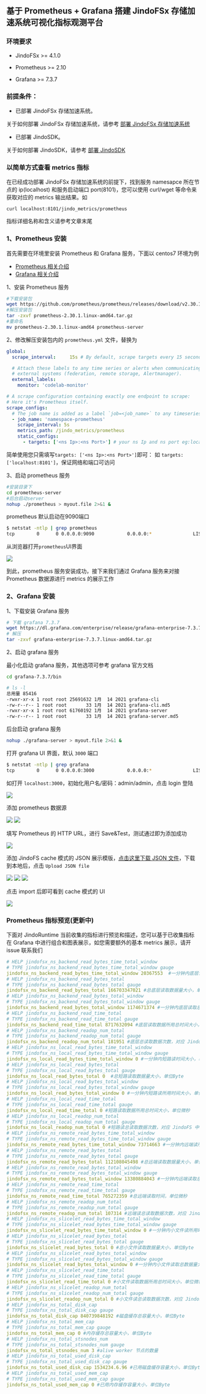 ## 基于 Prometheus + Grafana 搭建 JindoFSx 存储加速系统可视化指标观测平台
### 环境要求

* JindoFSx >= 4.1.0

* Prometheus >= 2.10
 
* Grafana >= 7.3.7

### 前提条件：
* 已部署 JindoFSx 存储加速系统。

关于如何部署 JindoFSx 存储加速系统，请参考 [部署 JindoFSx 存储加速系统](/docs/user/4.x/4.6.x/4.6.9/jindofsx/deploy/deploy_jindofsx.md)

* 已部署 JindoSDK。

关于如何部署 JindoSDK，请参考 [部署 JindoSDK](/docs/user/4.x/4.6.x/4.6.9/jindofsx/deploy/deploy_jindosdk.md)

### 以简单方式查看 metrics 指标
在已经成功部署 JindoFSx 存储加速系统的前提下，找到服务 namesapce 所在节点的 ip(localhost) 和服务启动端口 port(8101)，您可以使用 curl/wget 等命令来获取对应的 metrics 输出结果。如
```
curl localhost:8101/jindo_metrics/prometheus
```
指标详细名称和含义请参考文章末尾

### 1、Prometheus 安装
首先需要在环境里安装 Prometheus 和 Grafana 服务，下面以 centos7 环境为例
* [Prometheus 相关介绍](https://prometheus.io/)
* [Grafana 相关介绍](https://grafana.com/)

1、安装 Prometheus 服务

```bash
#下载安装包
wget https://github.com/prometheus/prometheus/releases/download/v2.30.1/prometheus-2.30.1.linux-amd64.tar.gz
#解压安装包
tar -zxvf prometheus-2.30.1.linux-amd64.tar.gz 
#重命名
mv prometheus-2.30.1.linux-amd64 prometheus-server
```

2、修改解压安装包内的 `prometheus.yml` 文件，替换为

```yaml
global:
  scrape_interval:     15s # By default, scrape targets every 15 seconds.

  # Attach these labels to any time series or alerts when communicating with
  # external systems (federation, remote storage, Alertmanager).
  external_labels:
    monitor: 'codelab-monitor'

# A scrape configuration containing exactly one endpoint to scrape:
# Here it's Prometheus itself.
scrape_configs:
  # The job name is added as a label `job=<job_name>` to any timeseries scraped from this config.
  - job_name: 'namespace-prometheus'
    scrape_interval: 5s
    metrics_path: /jindo_metrics/prometheus
    static_configs:
      - targets: ['<ns Ip>:<ns Port>'] # your ns Ip and ns port eg:localhost:8101
```

简单使用您只需填写`targets: ['<ns Ip>:<ns Port>']`即可：
如 `targets: ['localhost:8101']`，保证网络和端口可访问

3、启动 prometheus 服务
```bash
#安装目录下
cd prometheus-server
#后台启动server
nohup ./prometheus > myout.file 2>&1 &
```
prometheus 默认启动在9090端口
```bash
$ netstat -ntlp | grep prometheus
tcp        0      0 0.0.0.0:9090            0.0.0.0:*               LISTEN      17448/./prometheus
```
从浏览器打开`prometheus`UI界面

<img src="pic/prometheus_example.png">

到此，prometheus 服务安装成功，接下来我们通过 Grafana 服务来对接 Prometheus 数据源进行 metrics 的展示工作

### 2、Grafana 安装
1、下载安装 Grafana 服务
```bash
# 下载 grafana 7.3.7
wget https://dl.grafana.com/enterprise/release/grafana-enterprise-7.3.7.linux-amd64.tar.gz
# 解压
tar -zxvf grafana-enterprise-7.3.7.linux-amd64.tar.gz
```
2、启动 grafana 服务 

最小化启动 grafana 服务，其他选项可参考 grafana 官方文档

```bash
cd grafana-7.3.7/bin
```
```bash
# ls -l
总用量 85416
-rwxr-xr-x 1 root root 25691632 1月  14 2021 grafana-cli
-rw-r--r-- 1 root root       33 1月  14 2021 grafana-cli.md5
-rwxr-xr-x 1 root root 61760192 1月  14 2021 grafana-server
-rw-r--r-- 1 root root       33 1月  14 2021 grafana-server.md5
```
后台启动 grafana 服务
```bash
nohup ./grafana-server > myout.file 2>&1 &
```
打开 grafana UI 界面，默认 `3000` 端口
```bash
$ netstat -ntlp | grep grafana
tcp        0      0 0.0.0.0:3000            0.0.0.0:*               LISTEN      27223/./grafan-ser 
```
如打开 `localhost:3000`，初始化用户名/密码：admin/admin，点击 login 登陆

<img src="pic/grafana-login.png">

添加 prometheus 数据源

<img src="pic/grafana-1.png">

<img src="pic/grafana-2.png">

填写 Prometheus 的 HTTP URL，进行 Save&Test，测试通过即为添加成功

<img src="pic/grafana-3.png">

添加 JindoFS cache 模式的 JSON 展示模版，[点击这里下载 JSON 文件](http://smartdata-binary.oss-cn-shanghai.aliyuncs.com/fluid/370/Jindofsx-grafana-json)，下载到本地后，点击 `Upload JSON file`

<img src="pic/grafana-5.png">
<img src="pic/grafana-6.png">
<img src="pic/grafana-7.png">

点击 import 后即可看到 cache 模式的 UI

<img src="pic/common_grafana_playfront.png">

### Prometheus 指标预览(更新中)
下面对 JindoRuntime 当前收集的指标进行预览和描述，您可以基于已收集指标在 Grafana 中进行组合和图表展示，如您需要额外的基本 metrics 展示，请开 issue 联系我们
```yaml
# HELP jindofsx_ns_backend_read_bytes_time_total_window
# TYPE jindofsx_ns_backend_read_bytes_time_total_window gauge
jindofsx_ns_backend_read_bytes_time_total_window 20367553  #一分钟内底层读取总数据量大小所用时间大小，单位微秒
# HELP jindofsx_ns_backend_read_bytes_total
# TYPE jindofsx_ns_backend_read_bytes_total gauge
jindofsx_ns_backend_read_bytes_total 166703347021 #总底层读取数据量大小，单位Byte
# HELP jindofsx_ns_backend_read_bytes_total_window
# TYPE jindofsx_ns_backend_read_bytes_total_window gauge
jindofsx_ns_backend_read_bytes_total_window 1174671374 #一分钟内底层读取总数据量大小，单位Byte
# HELP jindofsx_ns_backend_read_time_total
# TYPE jindofsx_ns_backend_read_time_total gauge
jindofsx_ns_backend_read_time_total 8717632094 #底层读取数据所用总时间大小，单位微秒
# HELP jindofsx_ns_backend_readop_num_total
# TYPE jindofsx_ns_backend_readop_num_total gauge
jindofsx_ns_backend_readop_num_total 181951 #底层总读取数据次数，对应 JindoFS 中 Block 个数
# HELP jindofsx_ns_local_read_bytes_time_total_window
# TYPE jindofsx_ns_local_read_bytes_time_total_window gauge
jindofsx_ns_local_read_bytes_time_total_window 0 #一分钟内短路读时间大小，单位微秒
# HELP jindofsx_ns_local_read_bytes_total
# TYPE jindofsx_ns_local_read_bytes_total gauge
jindofsx_ns_local_read_bytes_total 0  #总短路读取数据量大小，单位Byte
# HELP jindofsx_ns_local_read_bytes_total_window
# TYPE jindofsx_ns_local_read_bytes_total_window gauge
jindofsx_ns_local_read_bytes_total_window 0 #一分钟内短路读所用时间大小，单位微秒
# HELP jindofsx_ns_local_read_time_total
# TYPE jindofsx_ns_local_read_time_total gauge
jindofsx_ns_local_read_time_total 0 #短路读取数据所用总时间大小，单位微秒
# HELP jindofsx_ns_local_readop_num_total
# TYPE jindofsx_ns_local_readop_num_total gauge
jindofsx_ns_local_readop_num_total 0 #短路读总读取数据次数，对应 JindoFS 中 Block 个数
# HELP jindofsx_ns_remote_read_bytes_time_total_window
# TYPE jindofsx_ns_remote_read_bytes_time_total_window gauge
jindofsx_ns_remote_read_bytes_time_total_window 73714663 #一分钟内远端读所用时间大小，单位微秒
# HELP jindofsx_ns_remote_read_bytes_total
# TYPE jindofsx_ns_remote_read_bytes_total gauge
jindofsx_ns_remote_read_bytes_total 112108045498 #总远端读取数据量大小，单位Byte
# HELP jindofsx_ns_remote_read_bytes_total_window
# TYPE jindofsx_ns_remote_read_bytes_total_window gauge
jindofsx_ns_remote_read_bytes_total_window 13380884043 #一分钟内远端读取总数据量大小，单位Byte
# HELP jindofsx_ns_remote_read_time_total
# TYPE jindofsx_ns_remote_read_time_total gauge
jindofsx_ns_remote_read_time_total 765272359 #总远端读取时间，单位微秒
# HELP jindofsx_ns_remote_readop_num_total
# TYPE jindofsx_ns_remote_readop_num_total gauge
jindofsx_ns_remote_readop_num_total 107314 #远端读总读取数据次数，对应 JindoFS 中 Block 个数
# HELP jindofsx_ns_slicelet_read_bytes_time_total_window
# TYPE jindofsx_ns_slicelet_read_bytes_time_total_window gauge
jindofsx_ns_slicelet_read_bytes_time_total_window 0 #一分钟内小文件读所用时间大小，单位微秒
# HELP jindofsx_ns_slicelet_read_bytes_total
# TYPE jindofsx_ns_slicelet_read_bytes_total gauge
jindofsx_ns_slicelet_read_bytes_total 0 #总小文件读取数据量大小，单位Byte
# HELP jindofsx_ns_slicelet_read_bytes_total_window
# TYPE jindofsx_ns_slicelet_read_bytes_total_window gauge
jindofsx_ns_slicelet_read_bytes_total_window 0 #一分钟内小文件读取总数据量大小，单位Byte
# HELP jindofsx_ns_slicelet_read_time_total
# TYPE jindofsx_ns_slicelet_read_time_total gauge
jindofsx_ns_slicelet_read_time_total 0 #小文件读取数据所用总时间大小，单位微秒
# HELP jindofsx_ns_slicelet_readop_num_total
# TYPE jindofsx_ns_slicelet_readop_num_total gauge
jindofsx_ns_slicelet_readop_num_total 0 #小文件读总读取数据次数，对应 JindoFS 中 Block 个数
# HELP jindofsx_ns_total_disk_cap
# TYPE jindofsx_ns_total_disk_cap gauge
jindofsx_ns_total_disk_cap 840739848192 #磁盘缓存总容量大小，单位Byte
# HELP jindofsx_ns_total_mem_cap
# TYPE jindofsx_ns_total_mem_cap gauge
jindofsx_ns_total_mem_cap 0 #内存缓存总容量大小，单位Byte
# HELP jindofsx_ns_total_stsnodes_num
# TYPE jindofsx_ns_total_stsnodes_num gauge
jindofsx_ns_total_stsnodes_num 3 #alive worker 节点的数量
# HELP jindofsx_ns_total_used_disk_cap
# TYPE jindofsx_ns_total_used_disk_cap gauge
jindofsx_ns_total_used_disk_cap 1534234.6.96 #已用磁盘缓存容量大小，单位Byte
# HELP jindofsx_ns_total_used_mem_cap
# TYPE jindofsx_ns_total_used_mem_cap gauge
jindofsx_ns_total_used_mem_cap 0 #已用内存缓存容量大小，单位Byte
```
